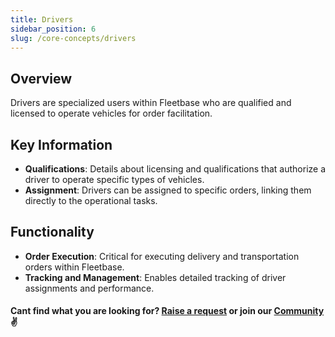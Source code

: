 ```yaml
---
title: Drivers
sidebar_position: 6
slug: /core-concepts/drivers
---
```


## Overview

Drivers are specialized users within Fleetbase who are qualified and licensed to operate vehicles for order facilitation.

## Key Information

- **Qualifications**: Details about licensing and qualifications that authorize a driver to operate specific types of vehicles.
- **Assignment**: Drivers can be assigned to specific orders, linking them directly to the operational tasks.

## Functionality

- **Order Execution**: Critical for executing delivery and transportation orders within Fleetbase.
- **Tracking and Management**: Enables detailed tracking of driver assignments and performance.

#### Cant find what you are looking for? [Raise a request](https://github.com/fleetbase/docs/issues) or join our [Community](https://discord.gg/HnTqQ6zAVn) ✌️ 